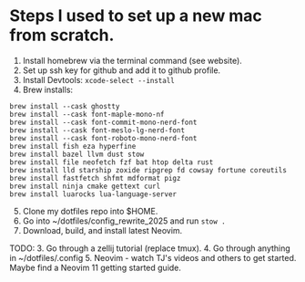 # Steps I used to set up a new mac from scratch.


1. Install homebrew via the terminal command (see website).
2. Set up ssh key for github and add it to github profile.
3. Install Devtools: `xcode-select --install`
4. Brew installs:
```
brew install --cask ghostty
brew install --cask font-maple-mono-nf
brew install --cask font-commit-mono-nerd-font
brew install --cask font-meslo-lg-nerd-font
brew install --cask font-roboto-mono-nerd-font
brew install fish eza hyperfine
brew install bazel llvm dust stow
brew install file neofetch fzf bat htop delta rust
brew install lld starship zoxide ripgrep fd cowsay fortune coreutils 
brew install fastfetch shfmt mdformat pigz
brew install ninja cmake gettext curl 
brew install luarocks lua-language-server
```
5. Clone my dotfiles repo into $HOME.
6. Go into ~/dotfiles/config_rewrite_2025 and run `stow .`
7. Download, build, and install latest Neovim.

TODO:
3. Go through a zellij tutorial (replace tmux).
4. Go through anything in ~/dotfiles/.config
5. Neovim - watch TJ's videos and others to get started. Maybe find a Neovim 11 getting started guide.


